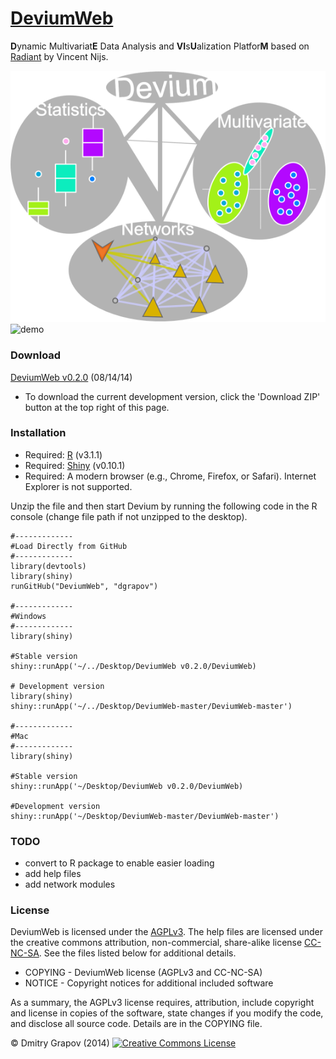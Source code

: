 [DeviumWeb](http://spark.rstudio.com/dgrapov/DeviumWeb/#)
=========
<b>D</b>ynamic Multivariat<b>E</b> Data Analysis and <b>VI</b>s<b>U</b>alization Platfor<b>M</b> based on [Radiant](https://github.com/mostly-harmless/radiant) by Vincent Nijs.

![logo](other/generic_logo.png)
![demo](other/devium1.0.gif)

### Download
[DeviumWeb v0.2.0](https://sourceforge.net/projects/devium/files/DeviumWeb/DeviumWeb%20v0.2.0.zip/download) (08/14/14)

- To download the current development version, click the 'Download ZIP' button at the top right of this page. 

### Installation

- Required: [R](http://cran.rstudio.com/) (v3.1.1)
- Required: [Shiny](http://www.rstudio.com/shiny/) (v0.10.1)
- Required: A modern browser (e.g., Chrome, Firefox, or Safari). Internet Explorer is not supported.

Unzip the file and then start Devium by running the following code in the R console (change file path if not unzipped to the desktop).

	
	#-------------
 	#Load Directly from GitHub
 	#-------------
 	library(devtools)
 	library(shiny)
 	runGitHub("DeviumWeb", "dgrapov")
	
	#-------------
	#Windows
	#-------------
	library(shiny)
	
	#Stable version
	shiny::runApp('~/../Desktop/DeviumWeb v0.2.0/DeviumWeb)
	
	# Development version
	library(shiny)
	shiny::runApp('~/../Desktop/DeviumWeb-master/DeviumWeb-master')

	#-------------
 	#Mac
 	#-------------
 	library(shiny)
 	
 	#Stable version
	shiny::runApp('~/Desktop/DeviumWeb v0.2.0/DeviumWeb)
	
 	#Development version
	shiny::runApp('~/Desktop/DeviumWeb-master/DeviumWeb-master')

### TODO

- convert to R package to enable easier loading
- add help files
- add network modules


### License

DeviumWeb is licensed under the [AGPLv3](http://www.tldrlegal.com/l/AGPL3). The help files are licensed under the creative commons attribution, non-commercial, share-alike license <a href="http://creativecommons.org/licenses/by-nc-sa/4.0/" target="_blank">CC-NC-SA</a>. See the files listed below for additional details.

- COPYING - DeviumWeb license (AGPLv3 and CC-NC-SA)
- NOTICE - Copyright notices for additional included software

As a summary, the AGPLv3 license requires, attribution, include copyright and license in copies of the software, state changes if you modify the code, and disclose all source code. Details are in the COPYING file.


&copy; Dmitry Grapov (2014) <a rel="license" href="http://creativecommons.org/licenses/by-nc-sa/4.0/" target="_blank"><img alt="Creative Commons License" style="border-width:0" src="http://i.creativecommons.org/l/by-nc-sa/4.0/80x15.png" /></a>
